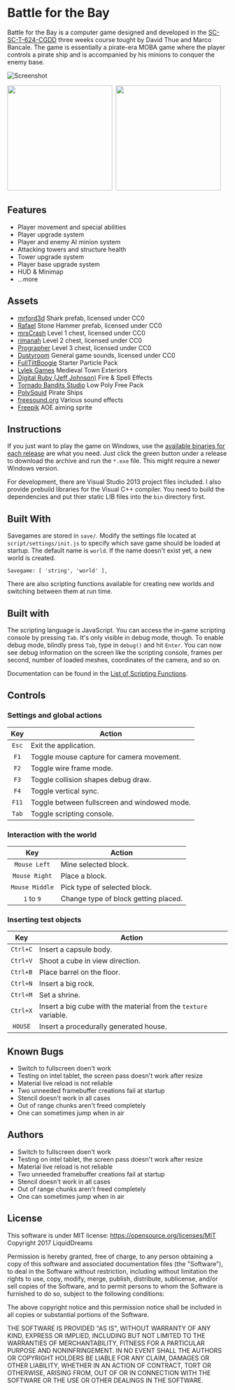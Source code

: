 Battle for the Bay
=============

Battle for the Bay is a computer game designed and developed in the [SC-SC-T-624-CGDD][1] three weeks course tought by David Thue and Marco Bancale.
The game is essentially a pirate-era MOBA game where the player controls a pirate ship and is accompanied by his minions to conquer the enemy base.

[1]: http://cadia.ru.is/wiki/public:t-624-cgdd-17-3:main

![Screenshot](https://i.gyazo.com/1f94240d16fecea14b859605beb923f4.png?raw=true)

<img src="https://i.gyazo.com/87bc4e036a0bfa2c26b6107450fd810f.jpg?raw=true" width="240">&nbsp;
<img src="https://i.gyazo.com/a802e8aeb3b0c46caffc7e763a643a12.jpg?raw=true" width="240">

Features
--------
- Player movement and special abilities
- Player upgrade system
- Player and enemy AI minion system
- Attacking towers and structure health
- Tower upgrade system
- Player base upgrade system
- HUD & Minimap
- ...more

Assets
------------
- [mrford3d](https://sketchfab.com/models/a08042ec0d6d492e8c2bddfe20fab855) Shark prefab, licensed under CC0
- [Rafael](https://sketchfab.com/models/6f3afdd50a464a4ab5476e100161c2e1) Stone Hammer prefab, licensed under CC0
- [mrsCrash](https://sketchfab.com/models/92a8d45d2d5c43b8b0b5bf7d97816ada) Level 1 chest, licensed under CC0
- [rimanah](https://sketchfab.com/models/e380d82e638e4ccfabf1030d88f5deec) Level 2 chest, licensed under CC0
- [Prographer](https://sketchfab.com/models/42e14fc80d4f4a76aaac082641c6487c) Level 3 chest, licensed under CC0
- [Dustyroom](https://www.assetstore.unity3d.com/en/#!/content/54116) General game sounds, licensed under CC0
- [FullTiltBoogie](https://www.assetstore.unity3d.com/en/#!/content/83179) Starter Particle Pack
- [Lylek Games](http://u3d.as/aM5) Medieval Town Exteriors
- [Digital Ruby (Jeff Johnson)](http://u3d.as/g72) Fire & Spell Effects
- [Tornado Bandits Studio](http://u3d.as/ufT) Low Poly Free Pack
- [PolySquid](http://u3d.as/WRr) Pirate Ships
- [freesound.org](https://freesound.org/) Various sound effects
- [Freepik]() AOE aiming sprite


Instructions
------------

If you just want to play the game on Windows, use the [available binaries for
each release][2] are what you need.  Just click the green button under a
release to download the archive and run the `*.exe` file. This might require a
newer Windows version.

For development, there are Visual Studio 2013 project files included. I also
provide prebuild libraries for the Visual C++ compiler. You need to build the
dependencies and put thier static LIB files into the `bin` directory first.

[2]: https://github.com/danijar/computer-game/releases

Built With
---------

Savegames are stored in `save/`. Modify the settings file located at
`script/settings/init.js` to specify which save game should be loaded at
startup. The default name is `world`. If the name doesn't exist yet, a new
world is created.

    Savegame: [ 'string', 'world' ],

There are also scripting functions available for creating new worlds and
switching between them at run time.

Built with
---------

The scripting language is JavaScript. You can access the in-game scripting
console by pressing `Tab`. It's only visible in debug mode, though. To enable
debug mode, blindly press `Tab`, type in `debug()` and hit `Enter`. You can now
see debug information on the screen like the scripting console, frames per
second, number of loaded meshes, coordinates of the camera, and so on.

Documentation can be found in the [List of Scripting Functions][3].

[3]: https://github.com/danijar/computer-game/wiki/List-of-Scripting-Functions

Controls
--------

### Settings and global actions

| Key   | Action                                       |
| :---: | -------------------------------------------- |
| `Esc` | Exit the application.                        |
| `F1`  | Toggle mouse capture for camera movement.    |
| `F2`  | Toggle wire frame mode.                      |
| `F3`  | Toggle collision shapes debug draw.          |
| `F4`  | Toggle vertical sync.                        |
| `F11` | Toggle between fullscreen and windowed mode. |
| `Tab` | Toggle scripting console.                    |

### Interaction with the world

| Key            | Action                               |
| :------------: | ------------------------------------ |
| `Mouse Left`   | Mine selected block.                 |
| `Mouse Right`  | Place a block.                       |
| `Mouse Middle` | Pick type of selected block.         |
| `1` to `9`     | Change type of block getting placed. |

### Inserting test objects

| Key      | Action                                                           |
| :------: | ---------------------------------------------------------------- |
| `Ctrl+C` | Insert a capsule body.                                           |
| `Ctrl+V` | Shoot a cube in view direction.                                  |
| `Ctrl+B` | Place barrel on the floor.                                       |
| `Ctrl+N` | Insert a big rock.                                               |
| `Ctrl+M` | Set a shrine.                                                    |
| `Ctrl+X` | Insert a big cube with the material from the `texture` variable. |
| `HOUSE`  | Insert a procedurally generated house.                           |

Known Bugs
----------

- Switch to fullscreen doen't work
- Testing on intel tablet, the screen pass doesn't work after resize
- Material live reload is not reliable
- Two unneeded framebuffer creations fail at startup
- Stencil doesn't work in all cases
- Out of range chunks aren't freed completely
- One can sometimes jump when in air

Authors
----------

- Switch to fullscreen doen't work
- Testing on intel tablet, the screen pass doesn't work after resize
- Material live reload is not reliable
- Two unneeded framebuffer creations fail at startup
- Stencil doesn't work in all cases
- Out of range chunks aren't freed completely
- One can sometimes jump when in air


License
------------
This software is under MIT license: https://opensource.org/licenses/MIT Copyright 2017 LiquidDreams

Permission is hereby granted, free of charge, to any person obtaining a copy of this software and associated documentation files (the "Software"), to deal in the Software without restriction, including without limitation the rights to use, copy, modify, merge, publish, distribute, sublicense, and/or sell copies of the Software, and to permit persons to whom the Software is furnished to do so, subject to the following conditions:

The above copyright notice and this permission notice shall be included in all copies or substantial portions of the Software.

THE SOFTWARE IS PROVIDED "AS IS", WITHOUT WARRANTY OF ANY KIND, EXPRESS OR IMPLIED, INCLUDING BUT NOT LIMITED TO THE WARRANTIES OF MERCHANTABILITY, FITNESS FOR A PARTICULAR PURPOSE AND NONINFRINGEMENT. IN NO EVENT SHALL THE AUTHORS OR COPYRIGHT HOLDERS BE LIABLE FOR ANY CLAIM, DAMAGES OR OTHER LIABILITY, WHETHER IN AN ACTION OF CONTRACT, TORT OR OTHERWISE, ARISING FROM, OUT OF OR IN CONNECTION WITH THE SOFTWARE OR THE USE OR OTHER DEALINGS IN THE SOFTWARE.
